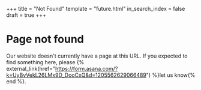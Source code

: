 +++
title = "Not Found"
template = "future.html"
in_search_index = false
draft = true
+++

# Page not found

Our website doesn't currently have a page at this URL. If you expected to find something here, please {% external_link(href="https://form.asana.com/?k=UyBvVekL26LMx9D_DooCxQ&d=1205562629066489") %}let us know{% end %}.
